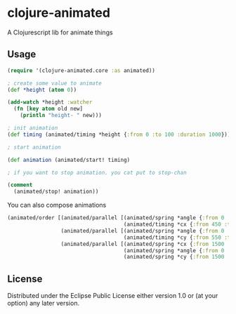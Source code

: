# clojure-animated

A Clojurescript lib for animate things

## Usage

```clojure
(require '(clojure-animated.core :as animated))

; create some value to animate
(def *height (atom 0))

(add-watch *height :watcher
  (fn [key atom old new]
    (println "height- " new)))

; init animation
(def timing (animated/timing *height {:from 0 :to 100 :duration 1000}))

; start animation

(def animation (animated/start! timing)

; if you want to stop animation. you cat put to stop-chan

(comment
  (animated/stop! animation))

```

You can also compose animations

```clojure
(animated/order [(animated/parallel [(animated/spring *angle {:from 0 :to 3600 :stiffness 20 :damping 4 :mass 3})
                                     (animated/timing *cx {:from 450 :to 1500 :duration 3000 :ease identity})])
                 (animated/parallel [(animated/spring *angle {:from 0 :to 3600 :stiffness 20 :damping 4 :mass 3})
                                     (animated/timing *cy {:from 550 :to 1000 :ease identity :duration 3000})])
                 (animated/parallel [(animated/spring *cx {:from 1500 :to 450})
                                     (animated/spring *angle {:from 0 :to 20000})
                                     (animated/spring *cy {:from 1500 :to 550})])])
```

## License

Distributed under the Eclipse Public License either version 1.0 or (at
your option) any later version.
